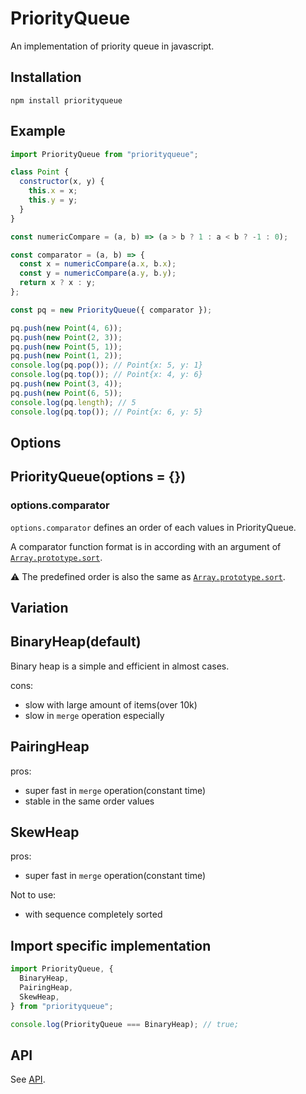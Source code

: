 PriorityQueue
====
An implementation of priority queue in javascript.

Installation
----
```
npm install priorityqueue
```

Example
----
```js
import PriorityQueue from "priorityqueue";

class Point {
  constructor(x, y) {
    this.x = x;
    this.y = y;
  }
}

const numericCompare = (a, b) => (a > b ? 1 : a < b ? -1 : 0);

const comparator = (a, b) => {
  const x = numericCompare(a.x, b.x);
  const y = numericCompare(a.y, b.y);
  return x ? x : y;
};

const pq = new PriorityQueue({ comparator });

pq.push(new Point(4, 6));
pq.push(new Point(2, 3));
pq.push(new Point(5, 1));
pq.push(new Point(1, 2));
console.log(pq.pop()); // Point{x: 5, y: 1}
console.log(pq.top()); // Point{x: 4, y: 6}
pq.push(new Point(3, 4));
pq.push(new Point(6, 5));
console.log(pq.length); // 5
console.log(pq.top()); // Point{x: 6, y: 5}
```

Options
----
## PriorityQueue(options = {})
### options.comparator
`options.comparator` defines an order of each values in PriorityQueue.

A comparator function format is in according with an argument of [`Array.prototype.sort`](https://developer.mozilla.org/en-US/docs/Web/JavaScript/Reference/Global_Objects/Array/sort).

⚠️ The predefined order is also the same as [`Array.prototype.sort`](https://developer.mozilla.org/en-US/docs/Web/JavaScript/Reference/Global_Objects/Array/sort).


Variation
----
## BinaryHeap(default)
Binary heap is a simple and efficient in almost cases.

cons:
- slow with large amount of items(over 10k)
- slow in `merge` operation especially

## PairingHeap

pros:
- super fast in `merge` operation(constant time)
- stable in the same order values

## SkewHeap

pros:
- super fast in `merge` operation(constant time)

Not to use:
- with sequence completely sorted

Import specific implementation
----

```js
import PriorityQueue, {
  BinaryHeap,
  PairingHeap,
  SkewHeap,
} from "priorityqueue";

console.log(PriorityQueue === BinaryHeap); // true;
```

API
----
See [API](API.md).